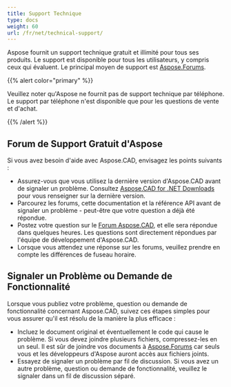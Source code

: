 ```yaml
---
title: Support Technique
type: docs
weight: 60
url: /fr/net/technical-support/
---
```


Aspose fournit un support technique gratuit et illimité pour tous ses produits. Le support est disponible pour tous les utilisateurs, y compris ceux qui évaluent. Le principal moyen de support est [Aspose.Forums](https://forum.aspose.com/c/cad/19).


{{% alert color="primary" %}} 

Veuillez noter qu'Aspose ne fournit pas de support technique par téléphone. Le support par téléphone n'est disponible que pour les questions de vente et d'achat.

{{% /alert %}}

## **Forum de Support Gratuit d'Aspose**
Si vous avez besoin d'aide avec Aspose.CAD, envisagez les points suivants :

- Assurez-vous que vous utilisez la dernière version d'Aspose.CAD avant de signaler un problème. Consultez [Aspose.CAD for .NET Downloads](https://www.nuget.org/packages/Aspose.CAD) pour vous renseigner sur la dernière version.
- Parcourez les forums, cette documentation et la référence API avant de signaler un problème - peut-être que votre question a déjà été répondue.
- Postez votre question sur le [Forum Aspose.CAD](https://forum.aspose.com/c/cad/19), et elle sera répondue dans quelques heures. Les questions sont directement répondues par l'équipe de développement d'Aspose.CAD.
- Lorsque vous attendez une réponse sur les forums, veuillez prendre en compte les différences de fuseau horaire.

## **Signaler un Problème ou Demande de Fonctionnalité**
Lorsque vous publiez votre problème, question ou demande de fonctionnalité concernant Aspose.CAD, suivez ces étapes simples pour vous assurer qu'il est résolu de la manière la plus efficace :

- Incluez le document original et éventuellement le code qui cause le problème.
Si vous devez joindre plusieurs fichiers, compressez-les en un seul. Il est sûr de joindre vos documents à [Aspose.Forums](https://forum.aspose.com/c/cad/19) car seuls vous et les développeurs d'Aspose auront accès aux fichiers joints.
- Essayez de signaler un problème par fil de discussion. Si vous avez un autre problème, question ou demande de fonctionnalité, veuillez le signaler dans un fil de discussion séparé.
